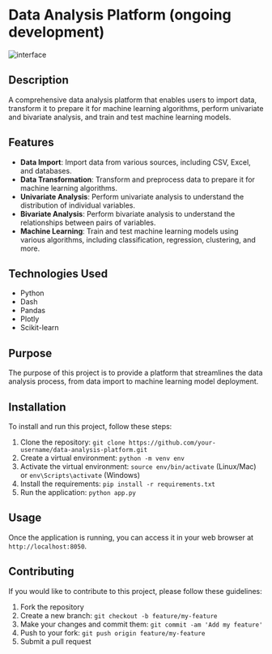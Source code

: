# Data Analysis Platform (ongoing development)
![interface](https://github.com/user-attachments/assets/4ca3b862-95df-4233-895c-e01e6e354f8e)

## Description

A comprehensive data analysis platform that enables users to import data, transform it to prepare it for machine learning algorithms, perform univariate and bivariate analysis, and train and test machine learning models.

## Features

* **Data Import**: Import data from various sources, including CSV, Excel, and databases.
* **Data Transformation**: Transform and preprocess data to prepare it for machine learning algorithms.
* **Univariate Analysis**: Perform univariate analysis to understand the distribution of individual variables.
* **Bivariate Analysis**: Perform bivariate analysis to understand the relationships between pairs of variables.
* **Machine Learning**: Train and test machine learning models using various algorithms, including classification, regression, clustering, and more.

## Technologies Used

* Python
* Dash
* Pandas
* Plotly
* Scikit-learn

## Purpose

The purpose of this project is to provide a platform that streamlines the data analysis process, from data import to machine learning model deployment.

## Installation

To install and run this project, follow these steps:

1. Clone the repository: `git clone https://github.com/your-username/data-analysis-platform.git`
2. Create a virtual environment: `python -m venv env`
3. Activate the virtual environment: `source env/bin/activate` (Linux/Mac) or `env\Scripts\activate` (Windows)
4. Install the requirements: `pip install -r requirements.txt`
5. Run the application: `python app.py`

## Usage

Once the application is running, you can access it in your web browser at `http://localhost:8050`.

## Contributing

If you would like to contribute to this project, please follow these guidelines:

1. Fork the repository
2. Create a new branch: `git checkout -b feature/my-feature`
3. Make your changes and commit them: `git commit -am 'Add my feature'`
4. Push to your fork: `git push origin feature/my-feature`
5. Submit a pull request

